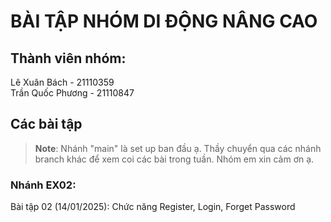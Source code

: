 # BÀI TẬP NHÓM DI ĐỘNG NÂNG CAO

## Thành viên nhóm:
Lê Xuân Bách - 21110359  
Trần Quốc Phương - 21110847

## Các bài tập
>**Note**: Nhánh "main" là set up ban đầu ạ. Thầy chuyển qua các nhánh branch khác để xem coi các bài trong tuần. Nhóm em xin cảm ơn ạ.

### Nhánh EX02: 
Bài tập 02 (14/01/2025): Chức năng Register, Login, Forget Password